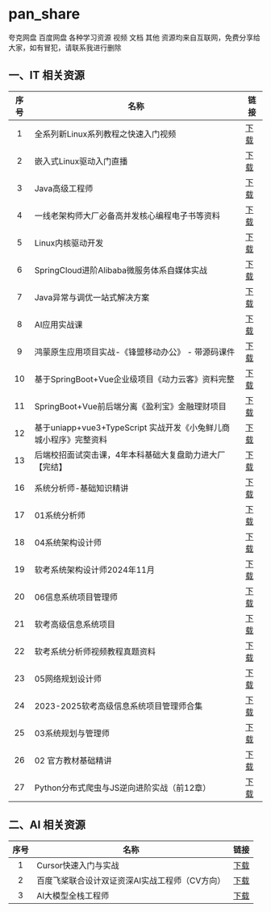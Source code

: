 # pan_share
夸克网盘 百度网盘 各种学习资源 视频 文档 其他
资源均来自互联网，免费分享给大家，如有冒犯，请联系我进行删除

## 一、IT 相关资源

| 序号 | 名称 | 链接 |
|:----:| ---- | ---- |
|1|全系列新Linux系列教程之快速入门视频|[下载](https://pan.quark.cn/s/a7b176cc6edb)|
|2|嵌入式Linux驱动入门直播	|[下载](https://pan.quark.cn/s/c4eca3634a33)|
|3|Java高级工程师|	[下载](https://pan.quark.cn/s/cf021176b2c4)|
|4|一线老架构师大厂必备高并发核心编程电子书等资料|	[下载](https://pan.quark.cn/s/aefd9a0820ec)|
|5|Linux内核驱动开发	|[下载](https://pan.quark.cn/s/dd7f57d0ab3e)|
|6|SpringCloud进阶Alibaba微服务体系自媒体实战|	[下载](https://pan.quark.cn/s/3c0fa11be64c)|
|7|Java异常与调优一站式解决方案|	[下载](https://pan.quark.cn/s/ebc9ee4fd485)|
|8|AI应用实战课|	[下载](https://pan.quark.cn/s/7b565ded65b1)|
|9|鸿蒙原生应用项目实战-《锋盟移动办公》 - 带源码课件	|[下载](https://pan.quark.cn/s/f863effb5732)|
|10|基于SpringBoot+Vue企业级项目《动力云客》资料完整|	[下载](https://pan.quark.cn/s/9923e228b08d)|
|11|SpringBoot+Vue前后端分离《盈利宝》金融理财项目	|[下载](https://pan.quark.cn/s/6bacb1c4facd)|
|12|基于uniapp+vue3+TypeScript 实战开发《小兔鲜儿商城小程序》完整资料	|[下载](https://pan.quark.cn/s/7e8687d971f0)|
|13|后端校招面试突击课，4年本科基础大复盘助力进大厂【完结】|	[下载](https://pan.quark.cn/s/00ddb63740fd)|
|16|	系统分析师-基础知识精讲	|[下载](https://pan.quark.cn/s/1099215ba3ac)|
|17|	01系统分析师	|[下载](https://pan.quark.cn/s/90269181d411)|
|18|	04系统架构设计师	|[下载](https://pan.quark.cn/s/f807beb08fff)|
|19|	软考系统架构设计师2024年11月|[下载](https://pan.quark.cn/s/693dd39af025)|
|20|	06信息系统项目管理师	|[下载](https://pan.quark.cn/s/72fed591f5d7)|
|21|	软考高级信息系统项目	|[下载](https://pan.quark.cn/s/34b20488f6dd)|
|22|	软考系统分析师视频教程真题资料	|[下载](https://pan.quark.cn/s/7a4d6096278f)|
|23|	05网络规划设计师	|[下载](https://pan.quark.cn/s/f2d5602be18a)|
|24|	2023-2025软考高级信息系统项目管理师合集	|[下载](https://pan.quark.cn/s/72231576bf45)|
|25|	03系统规划与管理师	|[下载](https://pan.quark.cn/s/219ebdda1fdc)|
|26|	02 官方教材基础精讲	|[下载](https://pan.quark.cn/s/1e962d6fff81)|
|27|	Python分布式爬虫与JS逆向进阶实战（前12章）	|[下载](https://pan.quark.cn/s/78574d263b14)|

## 二、AI 相关资源
| 序号 | 名称 | 链接 |
|:----:| ---- | ---- |
|1|	Cursor快速入门与实战|	[下载](https://pan.quark.cn/s/3c23741f2493)|
|2|	百度飞桨联合设计双证资深AI实战工程师（CV方向）|	[下载](https://pan.quark.cn/s/fd89963edae9)|
|3|	AI大模型全栈工程师|	[下载](https://pan.quark.cn/s/fbc481fe0d17)|



